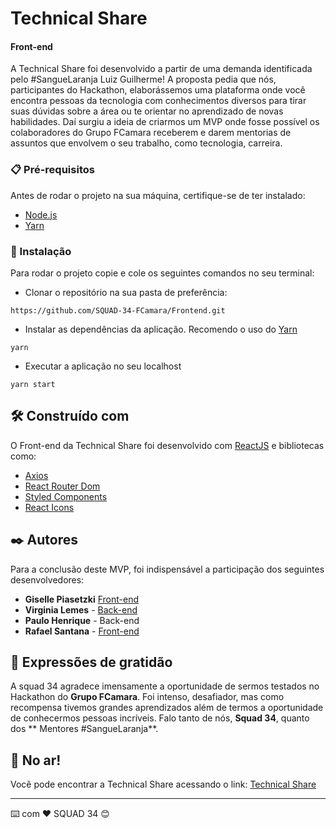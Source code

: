 # Technical Share
#### Front-end 
  A Technical Share foi desenvolvido a partir de uma demanda identificada pelo #SangueLaranja Luiz Guilherme! A proposta pedia que nós, participantes do Hackathon, elaborássemos uma plataforma onde você encontra pessoas da tecnologia com conhecimentos diversos para tirar suas dúvidas sobre a área ou te orientar no aprendizado de novas habilidades. Daí surgiu a ideia de criarmos um MVP onde fosse possível os colaboradores do Grupo FCamara receberem e darem mentorias de assuntos que envolvem o seu trabalho, como tecnologia, carreira.
  
### 📋 Pré-requisitos

Antes de rodar o projeto na sua máquina, certifique-se de ter instalado: 

- [Node.js](https://nodejs.org/en/)
- [Yarn](https://yarnpkg.com/)

### 🔧 Instalação

Para rodar o projeto copie e cole os seguintes comandos no seu terminal:

- Clonar o repositório na sua pasta de preferência:
```
https://github.com/SQUAD-34-FCamara/Frontend.git 
```

- Instalar as dependências da aplicação. Recomendo o uso do [Yarn](https://yarnpkg.com/)
```
yarn 
```

- Executar a aplicação no seu localhost
```
yarn start
```

## 🛠️ Construído com

O Front-end da Technical Share foi desenvolvido com [ReactJS](https://reactjs.org/) e bibliotecas como:

- [Axios](https://axios-http.com/docs/intro)
- [React Router Dom](https://github.com/remix-run/react-router/blob/main/docs/getting-started/tutorial.md)
- [Styled Components](https://styled-components.com/docs/basics)
- [React Icons](https://react-icons.github.io/react-icons/)

## ✒️ Autores

Para a conclusão deste MVP, foi indispensável a participação dos seguintes desenvolvedores:

* **Giselle Piasetzki** [Front-end](https://www.linkedin.com/in/gisellepiasetzki/)
* **Virginia Lemes** - [Back-end](https://www.linkedin.com/in/paulo-henrique-vicen/)
* **Paulo Henrique** - Back-end
* **Rafael Santana** - [Front-end](https://www.linkedin.com/in/rafaelgoncalvessantana/)

## 🎁 Expressões de gratidão

A squad 34 agradece imensamente a oportunidade de sermos testados no Hackathon do **Grupo FCamara**. 
Foi intenso, desafiador, mas como recompensa tivemos grandes aprendizados além de termos a oportunidade de conhecermos pessoas incríveis. Falo tanto de nós, **Squad 34**, quanto dos ** Mentores #SangueLaranja**.

## 🚀 No ar!

Você pode encontrar a Technical Share acessando o link: 
[Technical Share](https://technical-share-squad34.herokuapp.com/)

---
⌨️ com ❤️ SQUAD 34 😊
